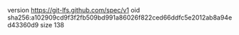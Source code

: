 version https://git-lfs.github.com/spec/v1
oid sha256:a102909cd9f3f2fb509bd991a86026f822ced66ddfc5e2012ab8a94ed43360d9
size 138
